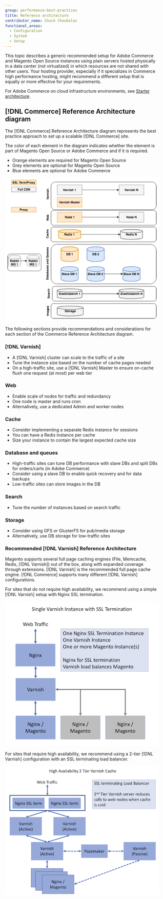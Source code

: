 ```yaml
---
group: performance-best-practices
title: Reference architecture
contributor_name: Chuck Choukalos
functional_areas:
  - Configuration
  - System
  - Setup
---
```


This topic describes a generic recommended setup for Adobe Commerce and Magento Open Source instances using plain servers hosted physically in a data center (not virtualized) in which resources are not shared with other users. Your hosting provider, especially if it specializes in Commerce high performance hosting, might recommend a different setup that is equally or more effective for your requirements.

For Adobe Commerce on cloud infrastructure environments, see [Starter architecture](https://devdocs.magento.com/cloud/architecture/starter-architecture.html).

## [!DNL Commerce] Reference Architecture diagram

The [!DNL Commerce] Reference Architecture diagram represents the best practice approach to set up a scalable [!DNL Commerce] site.

The color of each element in the diagram indicates whether the element is part of Magento Open Source or Adobe Commerce and if it is required.

*  Orange elements are required for Magento Open Source
*  Grey elements are optional for Magento Open Source
*  Blue elements are optional for Adobe Commerce

![Commerce reference architecture diagram](../assets/performance/images/ref-architecture-2.3.png)

The following sections provide recommendations and considerations for each section of the Commerce Reference Architecture diagram.

### [!DNL Varnish]

*  A [!DNL Varnish] cluster can scale to the traffic of a site
*  Tune the instance size based on the number of cache pages needed
*  On a high-traffic site, use a [!DNL Varnish] Master to ensure on-cache flush one request (at most) per web tier

### Web

*  Enable scale of nodes for traffic and redundancy
*  One node is master and runs cron
*  Alternatively, use a dedicated Admin and worker nodes

### Cache

*  Consider implementing a separate Redis instance for sessions
*  You can have a Redis instance per cache
*  Size your instance to contain the largest expected cache size

### Database and queues

*  High-traffic sites can tune DB performance with slave DBs and split DBs for orders/carts (in Adobe Commerce)
*  Consider using a slave DB to enable quick recovery and for data backups
*  Low-traffic sites can store images in the DB

### Search

*  Tune the number of instances based on search traffic

### Storage

*  Consider using GFS or GlusterFS for pub/media storage
*  Alternatively, use DB storage for low-traffic sites

### Recommended [!DNL Varnish] Reference Architecture

Magento supports several full page caching engines (File, Memcache, Redis, [!DNL Varnish]) out of the box, along with expanded coverage through extensions. [!DNL Varnish] is the recommended full page cache engine.  [!DNL Commerce] supports many different [!DNL Varnish] configurations.

For sites that do not require high availability, we recommend using a simple [!DNL Varnish] setup with Nginx SSL termination.

![Simple [!DNL Varnish] Configuration with SSL Termination](../assets/performance/images/single-varnish-with-ssl-termination.png)

For sites that require high availability, we recommend using a 2-tier [!DNL Varnish] configuration with an SSL terminating load balancer.

![High availability two-tier [!DNL Varnish] configuration with SSL terminating load balancer](../assets/performance/images/ha-2-tier-varnish-with-ssl-term-load-balancer.png)
